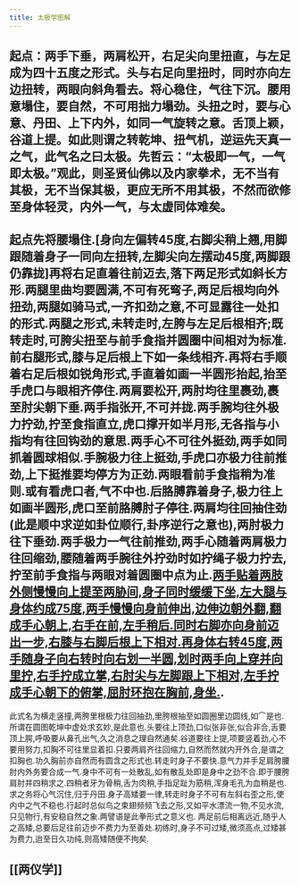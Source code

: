 ```yaml
---
title: 太极学图解
---
```


## 起点：两手下垂，两肩松开，右足尖向里扭直，与左足成为四十五度之形式。头与右足向里扭时，同时亦向左边扭转，两眼向斜角看去。将心稳住，气往下沉。腰用意塌住，要自然，不可用拙力塌劲。头扭之时，要与心意、丹田、上下内外，如同一气旋转之意。舌顶上颖，谷道上提。如此则谓之转乾坤、扭气机，逆运先天真一之气，此气名之曰太极。先哲云：“太极即一气，一气即太极。”观此，则圣贤仙佛以及内家拳术，无不当有其极，无不当保其极，更应无所不用其极，不然而欲修至身体轻灵，内外一气，与太虚同体难矣。

## 起点先将腰塌住.[身向左偏转45度,右脚尖稍上翘,用脚跟随着身子一同向左扭转,左脚尖向左摆动45度,两脚跟仍靠拢]再将右足直着往前迈去,落下两足形式如斜长方形.两腿里曲均要圆满,不可有死弯子,两足后根均向外扭劲,两腿如骑马式,一齐扣劲之意,不可显露往一处扣的形式.两腿之形式,未转走时,左胯与左足后根相齐;既转走时,可胯尖扭至与前手食指并圆圈中间相对为标准.前右腿形式,膝与足后根上下如一条线相齐.再将右手顺着右足后根如锐角形式,手直着如画一半圆形抬起,抬至手虎口与眼相齐停住.两肩要松开,两肘均往里裹劲,裹至肘尖朝下垂.两手指张开,不可并拢.两手腕均往外极力拧劲,拧至食指直立,虎口撑开如半月形,无各指与小指均有往回钩劲的意思.两手心不可往外挺劲,两手如同抓着圆球相似.手腕极力往上挺劲,手虎口亦极力往前推劲,上下挺推要均停方为正劲.两眼看前手食指稍为准则.或有看虎口者,气不中也.后胳膊靠着身子,极力往上如画半圆形,虎口至前胳膊肘子停往.两肩均往回抽住劲(此是顺中求逆如卦位顺行,卦序逆行之意也),两肘极力往下垂劲.两手极力一气往前推劲,两手心随着两肩极力往回缩劲,腰随着两手腕往外拧劲时如拧绳子极力拧去,拧至前手食指与两眼对着圆圈中点为止.[两手贴着两肢外侧慢慢向上提至两胁间,身子同时缓缓下坐,左大腿与身体约成75度,两手慢慢向身前伸出,边伸边朝外翻,翻成手心朝上,右手在前,左手稍后.同时右脚亦向身前迈出一步,右膝与右脚后根上下相对.再身体右转45度,两手随身子向右转时向右划一半圆,划时两手向上穿并向里拧,右手拧成立掌,右肘尖与左脚跟上下相对,左手拧成手心朝下的俯掌,屈肘环抱在胸前,身坐.](图2).
此式名为横走竖撞,两胯里根极力往回抽劲,里胯根抽至如圆圈里边圆线,如⌒是也.所谓在圆图乾坤中虚处求玄妙,是此意也.头要往上顶劲,口似张非张,似合非合,舌要顶上腭,呼吸要从鼻孔出气,久之消息之理自然通矣.谷道要往上提,项要竖着劲,心不要用努力,扣胸不可往里显着扣.只要两肩齐往回缩力,自然而然就内开外合,是谓之扣胸也.功久胸前亦自然而有圆含之形式也.转走时身子不要快.意气力并手足肩胯腰肘内外务要合成一气.身中不可有一处散乱,如有散乱处即是身中之劲不合.即于腰胯肩肘并四稍求之.四稍者牙为骨稍,舌为肉稍,手指足趾为筋稍,浑身毛孔为血稍是也.求之务将心气沉住,归于丹田.身子高矮要一律,转走时身子不可有左斜右歪之形,使内中之气不稳也.行起时总似鸟之束翅频频飞去之形,又如平水漂流一物,不见水流,只见物行,有安稳自然之象.两譬语是此拳形式之意义也.
两足前后相离远近,随乎人之高矮,总要后足往前迈步不费力为至善处.初练时,身子不可过矮,微须高点,过矮甚为费力,迨至日久功纯,则高矮随便不拘矣.
## [[两仪学]]
##
